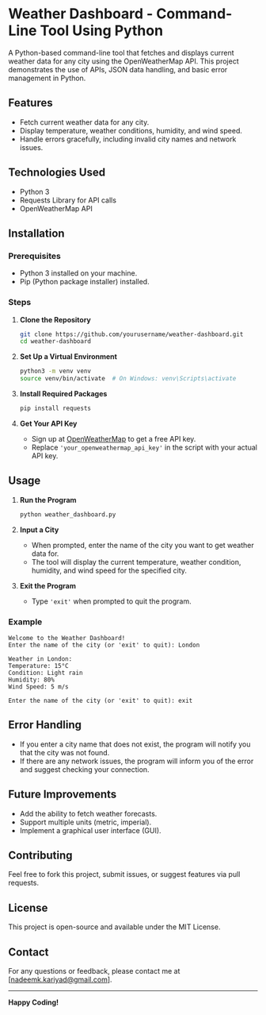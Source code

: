 
# Weather Dashboard - Command-Line Tool Using Python

A Python-based command-line tool that fetches and displays current weather data for any city using the OpenWeatherMap API. This project demonstrates the use of APIs, JSON data handling, and basic error management in Python.

## Features
- Fetch current weather data for any city.
- Display temperature, weather conditions, humidity, and wind speed.
- Handle errors gracefully, including invalid city names and network issues.

## Technologies Used
- Python 3
- Requests Library for API calls
- OpenWeatherMap API

## Installation

### Prerequisites
- Python 3 installed on your machine.
- Pip (Python package installer) installed.

### Steps
1. **Clone the Repository**
   ```bash
   git clone https://github.com/yourusername/weather-dashboard.git
   cd weather-dashboard
   ```

2. **Set Up a Virtual Environment**
   ```bash
   python3 -m venv venv
   source venv/bin/activate  # On Windows: venv\Scripts\activate
   ```

3. **Install Required Packages**
   ```bash
   pip install requests
   ```

4. **Get Your API Key**
   - Sign up at [OpenWeatherMap](https://home.openweathermap.org/users/sign_up) to get a free API key.
   - Replace `'your_openweathermap_api_key'` in the script with your actual API key.

## Usage
1. **Run the Program**
   ```bash
   python weather_dashboard.py
   ```

2. **Input a City**
   - When prompted, enter the name of the city you want to get weather data for.
   - The tool will display the current temperature, weather condition, humidity, and wind speed for the specified city.

3. **Exit the Program**
   - Type `'exit'` when prompted to quit the program.

### Example
```plaintext
Welcome to the Weather Dashboard!
Enter the name of the city (or 'exit' to quit): London

Weather in London:
Temperature: 15°C
Condition: Light rain
Humidity: 80%
Wind Speed: 5 m/s

Enter the name of the city (or 'exit' to quit): exit
```

## Error Handling
- If you enter a city name that does not exist, the program will notify you that the city was not found.
- If there are any network issues, the program will inform you of the error and suggest checking your connection.

## Future Improvements
- Add the ability to fetch weather forecasts.
- Support multiple units (metric, imperial).
- Implement a graphical user interface (GUI).

## Contributing
Feel free to fork this project, submit issues, or suggest features via pull requests.

## License
This project is open-source and available under the MIT License.

## Contact
For any questions or feedback, please contact me at [nadeemk.kariyad@gmail.com].

---

**Happy Coding!**
```

